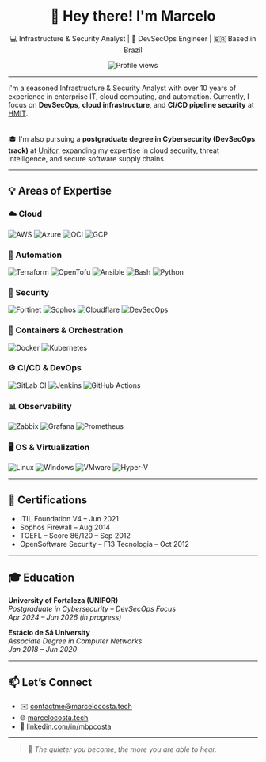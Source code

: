 <h1 align="center">👋 Hey there! I'm Marcelo</h1>
<p align="center">
  💻 Infrastructure & Security Analyst | 🔐 DevSecOps Engineer | 🇧🇷 Based in Brazil
</p>
<p align="center">
  <img src="https://komarev.com/ghpvc/?username=celo0" alt="Profile views" />
</p>

---

I'm a seasoned Infrastructure & Security Analyst with over 10 years of experience in enterprise IT, cloud computing, and automation. Currently, I focus on **DevSecOps**, **cloud infrastructure**, and **CI/CD pipeline security** at [HMIT](https://www.hmit.com.br).  
<br><br>
🎓 I'm also pursuing a **postgraduate degree in Cybersecurity (DevSecOps track)** at [Unifor](https://unifor.br/), expanding my expertise in cloud security, threat intelligence, and secure software supply chains.

---

## 💡 Areas of Expertise

### ☁️ Cloud
![AWS](https://img.shields.io/badge/AWS-232F3E?style=for-the-badge&logo=amazon-aws&logoColor=white)
![Azure](https://img.shields.io/badge/Azure-0078D4?style=for-the-badge&logo=microsoft-azure&logoColor=white)
![OCI](https://img.shields.io/badge/Oracle_Cloud-F80000?style=for-the-badge&logo=oracle&logoColor=white)
![GCP](https://img.shields.io/badge/GCP-4285F4?style=for-the-badge&logo=google-cloud&logoColor=white)

### 🤖 Automation
![Terraform](https://img.shields.io/badge/Terraform-623CE4?style=for-the-badge&logo=terraform&logoColor=white)
![OpenTofu](https://img.shields.io/badge/OpenTofu-1A1A1A?style=for-the-badge&logo=opentofu&logoColor=white)
![Ansible](https://img.shields.io/badge/Ansible-EE0000?style=for-the-badge&logo=ansible&logoColor=white)
![Bash](https://img.shields.io/badge/Bash-121011?style=for-the-badge&logo=gnu-bash&logoColor=white)
![Python](https://img.shields.io/badge/Python-3776AB?style=for-the-badge&logo=python&logoColor=white)

### 🔐 Security
![Fortinet](https://img.shields.io/badge/Fortinet-EE3124?style=for-the-badge&logo=fortinet&logoColor=white)
![Sophos](https://img.shields.io/badge/Sophos-0033A0?style=for-the-badge&logo=sophos&logoColor=white)
![Cloudflare](https://img.shields.io/badge/Cloudflare-F38020?style=for-the-badge&logo=cloudflare&logoColor=white)
![DevSecOps](https://img.shields.io/badge/DevSecOps-000000?style=for-the-badge&logo=dev.to&logoColor=white)

### 🐳 Containers & Orchestration
![Docker](https://img.shields.io/badge/Docker-2496ED?style=for-the-badge&logo=docker&logoColor=white)
![Kubernetes](https://img.shields.io/badge/Kubernetes-326CE5?style=for-the-badge&logo=kubernetes&logoColor=white)

### ⚙️ CI/CD & DevOps
![GitLab CI](https://img.shields.io/badge/GitLab_CI-FC6D26?style=for-the-badge&logo=gitlab&logoColor=white)
![Jenkins](https://img.shields.io/badge/Jenkins-D24939?style=for-the-badge&logo=jenkins&logoColor=white)
![GitHub Actions](https://img.shields.io/badge/GitHub_Actions-2088FF?style=for-the-badge&logo=github-actions&logoColor=white)

### 📊 Observability
![Zabbix](https://img.shields.io/badge/Zabbix-CC0000?style=for-the-badge&logo=zabbix&logoColor=white)
![Grafana](https://img.shields.io/badge/Grafana-F46800?style=for-the-badge&logo=grafana&logoColor=white)
![Prometheus](https://img.shields.io/badge/Prometheus-E6522C?style=for-the-badge&logo=prometheus&logoColor=white)

### 🖥️ OS & Virtualization
![Linux](https://img.shields.io/badge/Linux-FCC624?style=for-the-badge&logo=linux&logoColor=black)
![Windows](https://img.shields.io/badge/Windows-0078D6?style=for-the-badge&logo=windows&logoColor=white)
![VMware](https://img.shields.io/badge/VMware-607078?style=for-the-badge&logo=vmware&logoColor=white)
![Hyper-V](https://img.shields.io/badge/Hyper--V-00ADEE?style=for-the-badge)

---

## 📜 Certifications

- ITIL Foundation V4 – Jun 2021  
- Sophos Firewall – Aug 2014  
- TOEFL – Score 86/120 – Sep 2012  
- OpenSoftware Security – F13 Tecnologia – Oct 2012  

---

## 🎓 Education

**University of Fortaleza (UNIFOR)**  
*Postgraduate in Cybersecurity – DevSecOps Focus*  
_Apr 2024 – Jun 2026 (in progress)_

**Estácio de Sá University**  
*Associate Degree in Computer Networks*  
_Jan 2018 – Jun 2020_

---

## 📫 Let’s Connect

- ✉️ [contactme@marcelocosta.tech](mailto:contactme@marcelocosta.tech)  
- 🌐 [marcelocosta.tech](https://www.marcelocosta.tech)  
- 💼 [linkedin.com/in/mbpcosta](https://linkedin.com/in/mbpcosta)

---

> 🧠 *The quieter you become, the more you are able to hear.*
